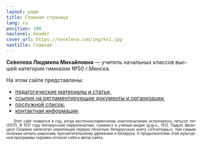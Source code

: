 ```yaml
---
layout: page
title: Главная страница
lang: ru
position: 100
navlevel: header
cover_url: https://seveleva.com/img/kn1.jpg
navtitle: Главная
---
```

<div itemscope itemtype="https://schema.org/Person"> 
<strong><span itemprop="name">Се́­ве­ле­ва Люд­ми­ла Ми­хай­лов­на</span></strong> — <span itemprop="jobTitle">учи­тель</span> на­чаль­ных клас­сов <span itemprop="honorificSuffix">выс­шей ка­те­го­рии</span> <span itemprop="affiliation" itemscope itemtype="https://schema.org/Organization"><span itemprop="name">гим­на­зии №50</span> г.<span itemprop="location" itemscope itemtype="https://schema.org/Place"><span itemprop="name">Минс­к</span>а</span></span>.</div>


На этом сай­те пред­став­ле­ны:

* [пе­да­го­ги­чес­кие ма­те­ри­а­лы и ста­тьи](articles),<BR>
* [ссыл­ки на рег­ла­мен­ти­ру­ю­щие до­ку­мен­ты и ор­га­ни­за­ции](links),<BR>
* [по­служ­ной спи­сок](cv),<BR>
* [кон­такт­ная ин­фор­ма­ция](contacts).

<div style="font-size: 70%; text-align: justify; text-indent: 2em;">Этот сайт по­явил­ся в год, ко­гда вос­точ­но­сла­вян­с­ко­му кни­го­пе­ча­та­нию ис­пол­ни­лось пять­сот лет (2017). В 1517 го­ду бе­ло­рус­ский пер­во­пе­чат­ник, гу­ма­нист и учё­ный-ме­дик (д.м.н., 1512, Па­дуя) <i>Фран­циск Ско­ри­на</i> на­пе­ча­тал ки­рил­ли­цей пер­вую пе­чат­ную бе­ло­рус­скую кни­гу («Псал­тырь»), тем са­мым по­ло­жив на­ча­ло ши­ро­ко­му про­све­ти­тель­ско­му дви­же­нию в Бе­ла­ру­си. К про­дол­жа­те­лям этой куль­тур­ной про­грам­мы скром­но от­но­сит се­бя и ав­тор сай­та. <img style="width:2em;" src="https://seveleva.com/img/avatarBl.svg" align="top"> </div>
